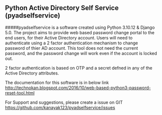 ## Python Active Directory Self Service (pyadselfservice)

#####pyadselfservice is a software created using Python 3.10.12 & Django 5.0. The project aims to provide web based password change portal to the end users, for their Active Directory account. Users will need to authenticate using a 2 factor authentication mechanism to change password of thier AD account. This tool does not need the current password, and the password change will work even if the account is locked out.

2 factor authentication is based on OTP and a secret defned in any of the Active Directory attributes.

The documentation for this software is in below link
http://technokan.blogspot.com/2016/10/web-based-python3-password-reset-tool.html

For Support and suggestions, please create a issue on GIT https://github.com/kanayak123/pyadselfservice/issues
